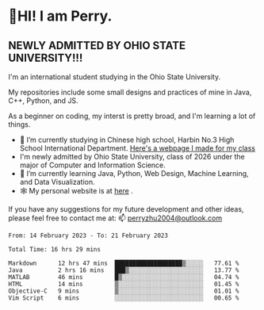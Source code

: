 # 🌄HI! I am Perry. <br> #
## NEWLY ADMITTED BY OHIO STATE UNIVERSITY!!! ##  
I'm an international student studying in the Ohio State University. <br>

My repositories include some small designs and practices of mine in Java, C++, Python, and JS. <br>

As a beginner on coding, my interst is pretty broad, and I'm learning a lot of things. <br>
- 🔭 I’m currently studying in Chinese high school, Harbin No.3 High School International Department. [Here's a webpage I made for my class](https://perry2004.github.io/weirdos/)
- I'm newly admitted by Ohio State University, class of 2026 under the major of Computer and Information Science. 
- 🌱 I’m currently learning Java, Python, Web Design, Machine Learning, and Data Visualization. 
- 🕸️ My personal website is at <a href="https://zhu-yp.cn">here</a> .  

If you have any suggestions for my future development and other ideas, please feel free to contact me at: 📫 [perryzhu2004@outlook.com](mailto:perryzhu2004@outlook.com)

<!--START_SECTION:waka-->

```text
From: 14 February 2023 - To: 21 February 2023

Total Time: 16 hrs 29 mins

Markdown      12 hrs 47 mins  ███████████████████▒░░░░░   77.61 %
Java          2 hrs 16 mins   ███▒░░░░░░░░░░░░░░░░░░░░░   13.77 %
MATLAB        46 mins         █▒░░░░░░░░░░░░░░░░░░░░░░░   04.74 %
HTML          14 mins         ▒░░░░░░░░░░░░░░░░░░░░░░░░   01.45 %
Objective-C   9 mins          ▒░░░░░░░░░░░░░░░░░░░░░░░░   01.01 %
Vim Script    6 mins          ░░░░░░░░░░░░░░░░░░░░░░░░░   00.65 %
```

<!--END_SECTION:waka-->